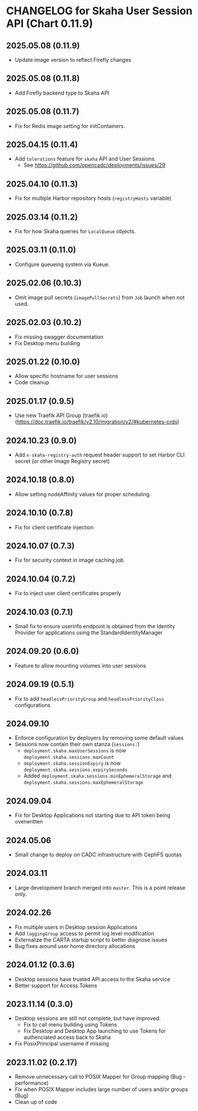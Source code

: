 # CHANGELOG for Skaha User Session API (Chart 0.11.9)

## 2025.05.08 (0.11.9)
- Update image version to reflect Firefly changes

## 2025.05.08 (0.11.8)
- Add Firefly backend type to Skaha API

## 2025.05.08 (0.11.7)
- Fix for Redis image setting for initContainers.

## 2025.04.15 (0.11.4)
- Add `tolerations` feature for `skaha` API and User Sessions.
  - See https://github.com/opencadc/deployments/issues/29

## 2025.04.10 (0.11.3)
- Fix for multiple Harbor repository hosts (`registryHosts` variable)

## 2025.03.14 (0.11.2)
- Fix for how Skaha queries for `LocalQueue` objects.

## 2025.03.11 (0.11.0)
- Configure queueing system via Kueue.

## 2025.02.06 (0.10.3)
- Omit image pull secrets (`imagePullSecrets`) from `Job` launch when not used.

## 2025.02.03 (0.10.2)
- Fix missing swagger documentation
- Fix Desktop menu building

## 2025.01.22 (0.10.0)
- Allow specific hostname for user sessions
- Code cleanup

## 2025.01.17 (0.9.5)
- Use new Traefik API Group (traefik.io) (https://doc.traefik.io/traefik/v2.10/migration/v2/#kubernetes-crds)

## 2024.10.23 (0.9.0)
- Add `x-skaha-registry-auth` request header support to set Harbor CLI secret (or other Image Registry secret)

## 2024.10.18 (0.8.0)
- Allow setting nodeAffinity values for proper scheduling.

## 2024.10.10 (0.7.8)
- Fix for client certificate injection

## 2024.10.07 (0.7.3)
- Fix for security context in image caching job

## 2024.10.04 (0.7.2)
- Fix to inject user client certificates properly

## 2024.10.03 (0.7.1)
- Small fix to ensure userinfo endpoint is obtained from the Identity Provider for applications using the StandardIdentityManager

## 2024.09.20 (0.6.0)
- Feature to allow mounting volumes into user sessions

## 2024.09.19 (0.5.1)
- Fix to add `headlessPriorityGroup` and `headlessPriorityClass` configurations

## 2024.09.10
- Enforce configuration by deployers by removing some default values
- Sessions now contain their own stanza (`sessions:`)
  - `deployment.skaha.maxUserSessions` is now `deployment.skaha.sessions.maxCount`
  - `deployment.skaha.sessionExpiry` is now `deployment.skaha.sessions.expirySeconds`
  - Added `deployment.skaha.sessions.minEphemeralStorage` and `deployment.skaha.sessions.maxEphemeralStorage`

## 2024.09.04
- Fix for Desktop Applications not starting due to API token being overwritten

## 2024.05.06
- Small change to deploy on CADC infrastructure with CephFS quotas

## 2024.03.11
- Large development branch merged into `master`.  This is a point release only.

## 2024.02.26
- Fix multiple users in Desktop session Applications
- Add `loggingGroup` access to permit log level modification
- Externalize the CARTA startup script to better diagnose issues
- Bug fixes around user home directory allocations

## 2024.01.12 (0.3.6)
- Desktop sessions have trusted API access to the Skaha service
- Better support for Access Tokens

## 2023.11.14 (0.3.0)
- Desktop sessions are still not complete, but have improved.
  - Fix to call menu building using Tokens
  - Fix Desktop and Desktop App launching to use Tokens for authenciated access back to Skaha
- Fix PosixPrincipal username if missing

## 2023.11.02 (0.2.17)
- Remove unnecessary call to POSIX Mapper for Group mapping (Bug - performance)
- Fix when POSIX Mapper includes large number of users and/or groups (Bug)
- Clean up of code
